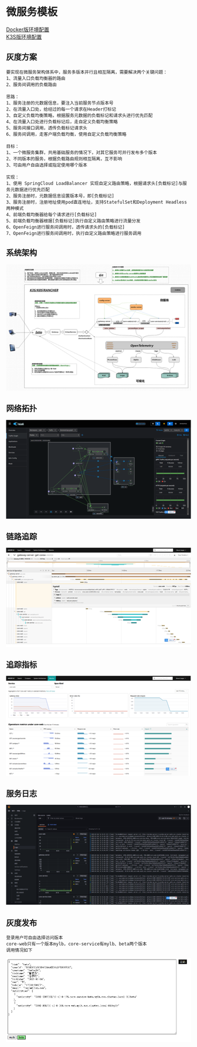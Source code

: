 # 微服务模板

<a href="README.docker.md" target="_blank"> Docker版环境配置 </a>  
<a href="README.k3s.md" target="_blank"> K3S版环境配置 </a>  

## 灰度方案
	要实现在微服务架构体系中，服务多版本并行且相互隔离，需要解决两个关键问题：
	1、流量入口负载均衡器的路由
	2、服务间调用的负载路由
	
	思路：
	1、服务注册的元数据信息，要注入当前服务节点版本号
	2、在流量入口处，给经过的每一个请求在Header打标记
	3、自定义负载均衡策略，根据服务元数据的负载标记和请求头进行优先匹配
	4、在流量入口处进行负载标记后，走自定义负载均衡策略
	5、服务间接口调用，透传负载标记请求头
	6、服务间调用，走客户端负载均衡，使用自定义负载均衡策略
		
	目标：
	1、一个微服务集群，共用基础服务的情况下，对其它服务可并行发布多个版本
	2、不同版本的服务，根据负载路由规则相互隔离，互不影响
	3、可由用户自由选择或指定使用哪个版本
	
	实现：
	1、使用 SpringCloud LoadBalancer 实现自定义路由策略，根据请求头[负载标记]与服务元数据进行优先匹配
	2、服务注册时，元数据信息设置版本号，即[负载标记]
	3、服务注册时，注册地址使用pod直连地址，支持StatefulSet和Deployment Headless两种模式
	4、前端负载均衡器给每个请求进行[负载标记]
	5、前端负载均衡器根据[负载标记]执行自定义路由策略进行流量分发
	6、OpenFeign进行服务间调用时，透传请求头的[负载标记]
	7、OpenFeign进行服务间调用时，执行自定义路由策略进行服务调用

## 系统架构
![系统架构](repo/images/SystemArchitecture.png "系统架构")

## 网络拓扑
![网络拓扑](repo/images/NetworkTopology.png "网络拓扑")

## 链路追踪
![链路追踪](repo/images/LinkTracking.png "链路追踪")

## 追踪指标
![追踪指标](repo/images/TrackingIndicators.png "追踪指标")

## 服务日志
![服务日志](repo/images/logs.png "服务日志")

## 灰度发布
	登录用户可自由选择访问版本
	core-web只有一个版本mylb，core-service有mylb、beta两个版本
	调用情况如下
![灰度发布](repo/images/rebBlue.png "灰度发布")
